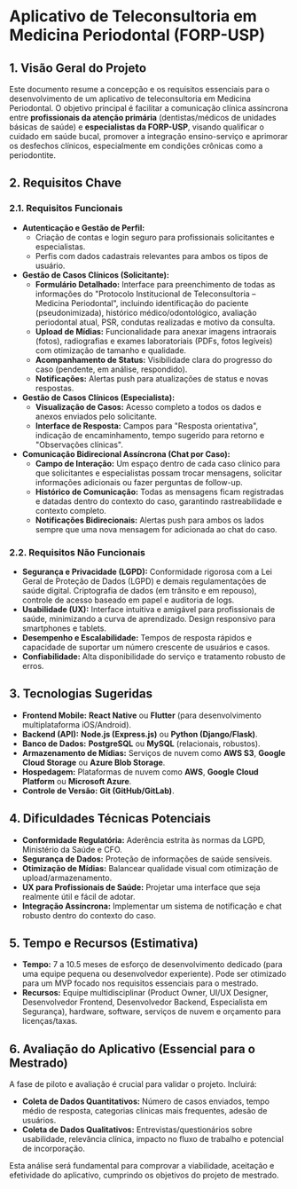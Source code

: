 # Aplicativo de Teleconsultoria em Medicina Periodontal (FORP-USP)

## 1. Visão Geral do Projeto

Este documento resume a concepção e os requisitos essenciais para o desenvolvimento de um aplicativo de teleconsultoria em Medicina Periodontal. O objetivo principal é facilitar a comunicação clínica assíncrona entre **profissionais da atenção primária** (dentistas/médicos de unidades básicas de saúde) e **especialistas da FORP-USP**, visando qualificar o cuidado em saúde bucal, promover a integração ensino-serviço e aprimorar os desfechos clínicos, especialmente em condições crônicas como a periodontite.

## 2. Requisitos Chave

### 2.1. Requisitos Funcionais

* **Autenticação e Gestão de Perfil:**
    * Criação de contas e login seguro para profissionais solicitantes e especialistas.
    * Perfis com dados cadastrais relevantes para ambos os tipos de usuário.
* **Gestão de Casos Clínicos (Solicitante):**
    * **Formulário Detalhado:** Interface para preenchimento de todas as informações do "Protocolo Institucional de Teleconsultoria – Medicina Periodontal", incluindo identificação do paciente (pseudonimizada), histórico médico/odontológico, avaliação periodontal atual, PSR, condutas realizadas e motivo da consulta.
    * **Upload de Mídias:** Funcionalidade para anexar imagens intraorais (fotos), radiografias e exames laboratoriais (PDFs, fotos legíveis) com otimização de tamanho e qualidade.
    * **Acompanhamento de Status:** Visibilidade clara do progresso do caso (pendente, em análise, respondido).
    * **Notificações:** Alertas push para atualizações de status e novas respostas.
* **Gestão de Casos Clínicos (Especialista):**
    * **Visualização de Casos:** Acesso completo a todos os dados e anexos enviados pelo solicitante.
    * **Interface de Resposta:** Campos para "Resposta orientativa", indicação de encaminhamento, tempo sugerido para retorno e "Observações clínicas".
* **Comunicação Bidirecional Assíncrona (Chat por Caso):**
    * **Campo de Interação:** Um espaço dentro de cada caso clínico para que solicitantes e especialistas possam trocar mensagens, solicitar informações adicionais ou fazer perguntas de follow-up.
    * **Histórico de Comunicação:** Todas as mensagens ficam registradas e datadas dentro do contexto do caso, garantindo rastreabilidade e contexto completo.
    * **Notificações Bidirecionais:** Alertas push para ambos os lados sempre que uma nova mensagem for adicionada ao chat do caso.

### 2.2. Requisitos Não Funcionais

* **Segurança e Privacidade (LGPD):** Conformidade rigorosa com a Lei Geral de Proteção de Dados (LGPD) e demais regulamentações de saúde digital. Criptografia de dados (em trânsito e em repouso), controle de acesso baseado em papel e auditoria de logs.
* **Usabilidade (UX):** Interface intuitiva e amigável para profissionais de saúde, minimizando a curva de aprendizado. Design responsivo para smartphones e tablets.
* **Desempenho e Escalabilidade:** Tempos de resposta rápidos e capacidade de suportar um número crescente de usuários e casos.
* **Confiabilidade:** Alta disponibilidade do serviço e tratamento robusto de erros.

## 3. Tecnologias Sugeridas

* **Frontend Mobile:** **React Native** ou **Flutter** (para desenvolvimento multiplataforma iOS/Android).
* **Backend (API):** **Node.js (Express.js)** ou **Python (Django/Flask)**.
* **Banco de Dados:** **PostgreSQL** ou **MySQL** (relacionais, robustos).
* **Armazenamento de Mídias:** Serviços de nuvem como **AWS S3**, **Google Cloud Storage** ou **Azure Blob Storage**.
* **Hospedagem:** Plataformas de nuvem como **AWS**, **Google Cloud Platform** ou **Microsoft Azure**.
* **Controle de Versão:** **Git (GitHub/GitLab)**.

## 4. Dificuldades Técnicas Potenciais

* **Conformidade Regulatória:** Aderência estrita às normas da LGPD, Ministério da Saúde e CFO.
* **Segurança de Dados:** Proteção de informações de saúde sensíveis.
* **Otimização de Mídias:** Balancear qualidade visual com otimização de upload/armazenamento.
* **UX para Profissionais de Saúde:** Projetar uma interface que seja realmente útil e fácil de adotar.
* **Integração Assíncrona:** Implementar um sistema de notificação e chat robusto dentro do contexto do caso.

## 5. Tempo e Recursos (Estimativa)

* **Tempo:** 7 a 10.5 meses de esforço de desenvolvimento dedicado (para uma equipe pequena ou desenvolvedor experiente). Pode ser otimizado para um MVP focado nos requisitos essenciais para o mestrado.
* **Recursos:** Equipe multidisciplinar (Product Owner, UI/UX Designer, Desenvolvedor Frontend, Desenvolvedor Backend, Especialista em Segurança), hardware, software, serviços de nuvem e orçamento para licenças/taxas.

## 6. Avaliação do Aplicativo (Essencial para o Mestrado)

A fase de piloto e avaliação é crucial para validar o projeto. Incluirá:

* **Coleta de Dados Quantitativos:** Número de casos enviados, tempo médio de resposta, categorias clínicas mais frequentes, adesão de usuários.
* **Coleta de Dados Qualitativos:** Entrevistas/questionários sobre usabilidade, relevância clínica, impacto no fluxo de trabalho e potencial de incorporação.

Esta análise será fundamental para comprovar a viabilidade, aceitação e efetividade do aplicativo, cumprindo os objetivos do projeto de mestrado.